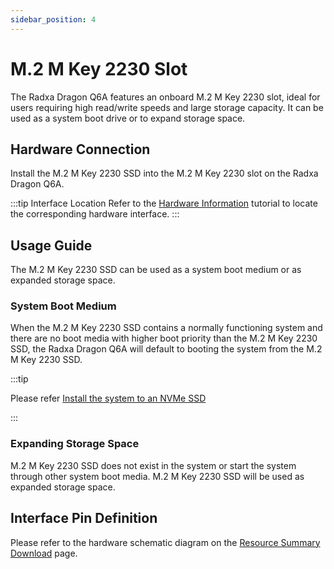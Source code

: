 ```yaml
---
sidebar_position: 4
---
```


# M.2 M Key 2230 Slot

The Radxa Dragon Q6A features an onboard M.2 M Key 2230 slot, ideal for users requiring high read/write speeds and large storage capacity. It can be used as a system boot drive or to expand storage space.

## Hardware Connection

Install the M.2 M Key 2230 SSD into the M.2 M Key 2230 slot on the Radxa Dragon Q6A.

:::tip Interface Location
Refer to the [Hardware Information](./hardware_info) tutorial to locate the corresponding hardware interface.
:::

## Usage Guide

The M.2 M Key 2230 SSD can be used as a system boot medium or as expanded storage space.

### System Boot Medium

When the M.2 M Key 2230 SSD contains a normally functioning system and there are no boot media with higher boot priority than the M.2 M Key 2230 SSD, the Radxa Dragon Q6A will default to booting the system from the M.2 M Key 2230 SSD.

:::tip

Please refer [Install the system to an NVMe SSD](../getting-started/install-system/nvme_system/)

:::

### Expanding Storage Space

M.2 M Key 2230 SSD does not exist in the system or start the system through other system boot media. M.2 M Key 2230 SSD will be used as expanded storage space.

## Interface Pin Definition

Please refer to the hardware schematic diagram on the [Resource Summary Download](../download) page.
